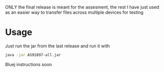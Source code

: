 ONLY the final release is meant for the assesment, the rest I have just used as an easier way to transfer files across multiple devices for testing

# Usage  
Just run the jar from the last release and run it with  

```bash
java -jar AS91897-all.jar
```
Bluej instructions soon
